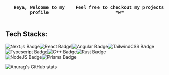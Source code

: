 <div style="display: flex; justify-content: center; text-align: center; font-family: 'Courier New', monospace;">
    <h4>Heya, Welcome to my profile</h4>
    <h4>Feel free to checkout my projects =w=</h4>
</div>

## Tech Stacks:
<img src="https://img.shields.io/badge/nextjs-%231c0626?style=flat&logo=next.js" alt="Next.js Badge" /><img src="https://img.shields.io/badge/React-%231c0626?style=flat&logo=react" alt="React Badge" /><img src="https://img.shields.io/badge/Angular-%231c0626?style=flat&logo=angular&logoColor=%23a82837" alt="Angular Badge" /><img src="https://img.shields.io/badge/TailwindCSS-%231c0626?style=flat&logo=tailwindcss" alt="TailwindCSS Badge" />
<br/>
<img src="https://img.shields.io/badge/Typescript-%231c0626?style=flat&logo=typescript" alt="Typescript Badge" /><img src="https://img.shields.io/badge/C%2B%2B-%231c0626?style=flat&logo=c%2B%2B" alt="C++ Badge" /><img src="https://img.shields.io/badge/Rust-1c0626?style=flat&logo=rust" alt="Rust Badge" />
<br/>
<img src="https://img.shields.io/badge/NodeJS-%231c0626?style=flat&logo=node.js" alt="NodeJS Badge" /><img src="https://img.shields.io/badge/Prisma-%231c0626?style=flat&logo=prisma" alt="Prisma Badge" />

![Anurag's GitHub stats](https://github-readme-stats.vercel.app/api?username=anuraghazra&show_icons=true&theme=date_night)
